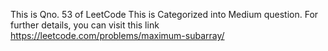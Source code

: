 This is Qno. 53 of LeetCode
This is Categorized into Medium question.
For further details, you can visit this link https://leetcode.com/problems/maximum-subarray/